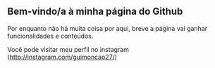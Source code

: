 ## Bem-vindo/a à minha página do Github

Por enquanto não há muita coisa por aqui, breve a página vai ganhar funcionalidades e conteúdos.

Você pode visitar meu perfil no instagram (http://instagram.com/guimoncao27/)


